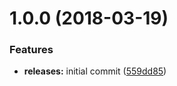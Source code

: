 <a name="1.0.0"></a>
# 1.0.0 (2018-03-19)


### Features

* **releases:** initial commit ([559dd85](https://github.com/hypeJunctionPro/Elgg3-hypeMentions/commit/559dd85))



